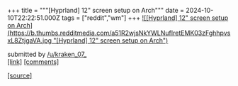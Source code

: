 +++
title = """[Hyprland] 12" screen setup on Arch"""
date = 2024-10-10T22:22:51.000Z
tags = ["reddit","wm"]
+++
[![[Hyprland] 12" screen setup on Arch](https://b.thumbs.redditmedia.com/a51R2wjsNkYWLNufIretEMK03zFghhpvsxL8ZtjgaVA.jpg "[Hyprland] 12" screen setup on Arch")](https://www.reddit.com/r/unixporn/comments/1g0ux56/hyprland_12_screen_setup_on_arch/)

submitted by [/u/kraken\_07\_](https://www.reddit.com/user/kraken_07_)  
[\[link\]](https://www.reddit.com/gallery/1g0ux56) [\[comments\]](https://www.reddit.com/r/unixporn/comments/1g0ux56/hyprland_12_screen_setup_on_arch/)

[[source]](https://www.reddit.com/r/unixporn/comments/1g0ux56/hyprland_12_screen_setup_on_arch/)
